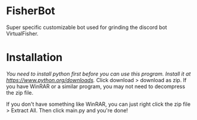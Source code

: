 # FisherBot

Super specific customizable bot used for grinding the discord bot VirtualFisher.

# Installation

*You need to install python first before you can use this program. Install it at https://www.python.org/downloads.*
Click download > download as zip. If you have WinRAR or a similar program, you may not need to decompress the zip file.

If you don't have something like WinRAR, you can just right click the zip file > Extract All.
Then click main.py and you're done!
